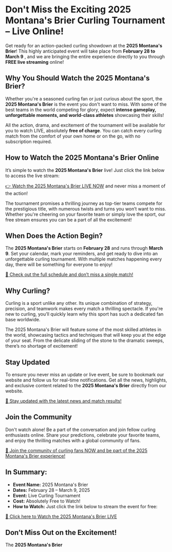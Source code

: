 # Don't Miss the Exciting 2025 Montana's Brier Curling Tournament – Live Online!

Get ready for an action-packed curling showdown at the **2025 Montana's Brier**! This highly anticipated event will take place from **February 28 to March 9** , and we are bringing the entire experience directly to you through **FREE live streaming** online!

## Why You Should Watch the 2025 Montana's Brier?

Whether you're a seasoned curling fan or just curious about the sport, the **2025 Montana's Brier** is the event you don't want to miss. With some of the best teams in the world competing for glory, expect **intense gameplay, unforgettable moments, and world-class athletes** showcasing their skills!

All the action, drama, and excitement of the tournament will be available for you to watch LIVE, absolutely **free of charge**. You can catch every curling match from the comfort of your own home or on the go, with no subscription required.

## How to Watch the 2025 Montana's Brier Online

It’s simple to watch the **2025 Montana's Brier** live! Just click the link below to access the live stream:

[👉 Watch the 2025 Montana's Brier LIVE NOW](https://tinyurl.com/livestreamfreeo?st=2025montanasbrier&si=gh) and never miss a moment of the action!

The tournament promises a thrilling journey as top-tier teams compete for the prestigious title, with numerous twists and turns you won’t want to miss. Whether you're cheering on your favorite team or simply love the sport, our free stream ensures you can be a part of all the excitement!

## When Does the Action Begin?

The **2025 Montana's Brier** starts on **February 28** and runs through **March 9**. Set your calendar, mark your reminders, and get ready to dive into an unforgettable curling tournament. With multiple matches happening every day, there will be something for everyone to enjoy!

[📅 Check out the full schedule and don’t miss a single match!](https://tinyurl.com/livestreamfreeo?st=2025montanasbrier&si=gh)

## Why Curling?

Curling is a sport unlike any other. Its unique combination of strategy, precision, and teamwork makes every match a thrilling spectacle. If you're new to curling, you’ll quickly learn why this sport has such a dedicated fan base worldwide.

The 2025 Montana's Brier will feature some of the most skilled athletes in the world, showcasing tactics and techniques that will keep you at the edge of your seat. From the delicate sliding of the stone to the dramatic sweeps, there’s no shortage of excitement!

## Stay Updated

To ensure you never miss an update or live event, be sure to bookmark our website and follow us for real-time notifications. Get all the news, highlights, and exclusive content related to the **2025 Montana's Brier** directly from our website.

[🔔 Stay updated with the latest news and match results!](https://tinyurl.com/livestreamfreeo?st=2025montanasbrier&si=gh)

## Join the Community

Don't watch alone! Be a part of the conversation and join fellow curling enthusiasts online. Share your predictions, celebrate your favorite teams, and enjoy the thrilling matches with a global community of fans.

[💬 Join the community of curling fans NOW and be part of the 2025 Montana's Brier experience!](https://tinyurl.com/livestreamfreeo?st=2025montanasbrier&si=gh)

## In Summary:

- **Event Name:** 2025 Montana's Brier
- **Dates:** February 28 – March 9, 2025
- **Event:** Live Curling Tournament
- **Cost:** Absolutely Free to Watch!
- **How to Watch:** Just click the link below to stream the event for free:

[🎥 Click here to Watch the 2025 Montana's Brier LIVE](https://tinyurl.com/livestreamfreeo?st=2025montanasbrier&si=gh)

## Don’t Miss Out on the Excitement!

The **2025 Montana's Brier**
